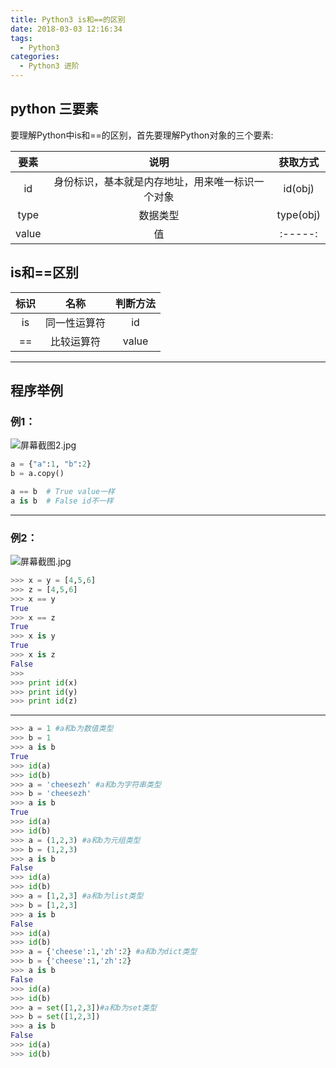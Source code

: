 ```yaml
---
title: Python3 is和==的区别
date: 2018-03-03 12:16:34
tags:
  - Python3
categories:
  - Python3 进阶
---
```


## python 三要素
要理解Python中is和==的区别，首先要理解Python对象的三个要素:


| 要素        | 说明         |获取方式   |
| :-----:       | :-----:      | :-----:   |
| id      | 身份标识，基本就是内存地址，用来唯一标识一个对象  | id(obj)  |
|type      | 数据类型   | type(obj)  |
|value      | 值   | :-----:   |

## is和==区别

| 标识       | 名称         |判断方法   |
| :-----:       | :-----:      | :-----:   |
| is      | 同一性运算符  | id  |
| ==      | 比较运算符  | value  |

---
## 程序举例

### 例1：
![屏幕截图2.jpg](http://upload-images.jianshu.io/upload_images/2952111-ec5fa82d12a42a34.jpg?imageMogr2/auto-orient/strip%7CimageView2/2/w/1240)

```python
a = {"a":1, "b":2}
b = a.copy()

a == b  # True value一样
a is b  # False id不一样
```
---
### 例2：
![屏幕截图.jpg](http://upload-images.jianshu.io/upload_images/2952111-21696bc9de2d0e56.jpg?imageMogr2/auto-orient/strip%7CimageView2/2/w/1240)

```python
>>> x = y = [4,5,6]
>>> z = [4,5,6]
>>> x == y
True
>>> x == z
True
>>> x is y
True
>>> x is z
False
>>>
>>> print id(x)
>>> print id(y)
>>> print id(z)
```

---
```python
>>> a = 1 #a和b为数值类型
>>> b = 1
>>> a is b
True
>>> id(a)
>>> id(b)
>>> a = 'cheesezh' #a和b为字符串类型
>>> b = 'cheesezh'
>>> a is b
True
>>> id(a)
>>> id(b)
>>> a = (1,2,3) #a和b为元组类型
>>> b = (1,2,3)
>>> a is b
False
>>> id(a)
>>> id(b)
>>> a = [1,2,3] #a和b为list类型
>>> b = [1,2,3]
>>> a is b
False
>>> id(a)
>>> id(b)
>>> a = {'cheese':1,'zh':2} #a和b为dict类型
>>> b = {'cheese':1,'zh':2}
>>> a is b
False
>>> id(a)
>>> id(b)
>>> a = set([1,2,3])#a和b为set类型
>>> b = set([1,2,3])
>>> a is b
False
>>> id(a)
>>> id(b)
```
